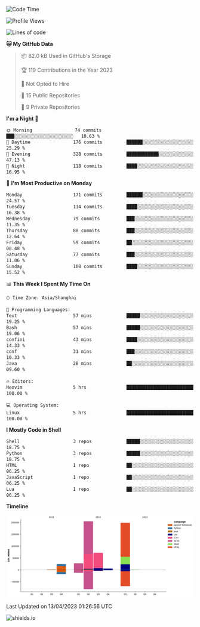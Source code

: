 <!--START_SECTION:waka-->
![Code Time](http://img.shields.io/badge/Code%20Time-247%20hrs%2018%20mins-blue)

![Profile Views](http://img.shields.io/badge/Profile%20Views-3-blue)

![Lines of code](https://img.shields.io/badge/From%20Hello%20World%20I%27ve%20Written-531.2%20thousand%20lines%20of%20code-blue)

**🐱 My GitHub Data** 

> 📦 82.0 kB Used in GitHub's Storage 
 > 
> 🏆 119 Contributions in the Year 2023
 > 
> 🚫 Not Opted to Hire
 > 
> 📜 15 Public Repositories 
 > 
> 🔑 9 Private Repositories 
 > 
**I'm a Night 🦉** 

```text
🌞 Morning                74 commits          ███░░░░░░░░░░░░░░░░░░░░░░   10.63 % 
🌆 Daytime                176 commits         ██████░░░░░░░░░░░░░░░░░░░   25.29 % 
🌃 Evening                328 commits         ████████████░░░░░░░░░░░░░   47.13 % 
🌙 Night                  118 commits         ████░░░░░░░░░░░░░░░░░░░░░   16.95 % 
```
📅 **I'm Most Productive on Monday** 

```text
Monday                   171 commits         ██████░░░░░░░░░░░░░░░░░░░   24.57 % 
Tuesday                  114 commits         ████░░░░░░░░░░░░░░░░░░░░░   16.38 % 
Wednesday                79 commits          ███░░░░░░░░░░░░░░░░░░░░░░   11.35 % 
Thursday                 88 commits          ███░░░░░░░░░░░░░░░░░░░░░░   12.64 % 
Friday                   59 commits          ██░░░░░░░░░░░░░░░░░░░░░░░   08.48 % 
Saturday                 77 commits          ███░░░░░░░░░░░░░░░░░░░░░░   11.06 % 
Sunday                   108 commits         ████░░░░░░░░░░░░░░░░░░░░░   15.52 % 
```


📊 **This Week I Spent My Time On** 

```text
🕑︎ Time Zone: Asia/Shanghai

💬 Programming Languages: 
Text                     57 mins             █████░░░░░░░░░░░░░░░░░░░░   19.25 % 
Bash                     57 mins             █████░░░░░░░░░░░░░░░░░░░░   19.06 % 
confini                  43 mins             ████░░░░░░░░░░░░░░░░░░░░░   14.33 % 
conf                     31 mins             ███░░░░░░░░░░░░░░░░░░░░░░   10.33 % 
Java                     28 mins             ██░░░░░░░░░░░░░░░░░░░░░░░   09.60 % 

🔥 Editors: 
Neovim                   5 hrs               █████████████████████████   100.00 % 

💻 Operating System: 
Linux                    5 hrs               █████████████████████████   100.00 % 
```

**I Mostly Code in Shell** 

```text
Shell                    3 repos             █████░░░░░░░░░░░░░░░░░░░░   18.75 % 
Python                   3 repos             █████░░░░░░░░░░░░░░░░░░░░   18.75 % 
HTML                     1 repo              ██░░░░░░░░░░░░░░░░░░░░░░░   06.25 % 
JavaScript               1 repo              ██░░░░░░░░░░░░░░░░░░░░░░░   06.25 % 
Lua                      1 repo              ██░░░░░░░░░░░░░░░░░░░░░░░   06.25 % 
```



**Timeline**

![Lines of Code chart](https://raw.githubusercontent.com/kopp4/kopp4/main/assets/bar_graph.png)


 Last Updated on 13/04/2023 01:26:56 UTC
<!--END_SECTION:waka-->
![shields.io](https://img.shields.io/github/commit-activity/w/kopp4/kopp4?color=g&label=abusing%20bot&style=flat-square)
